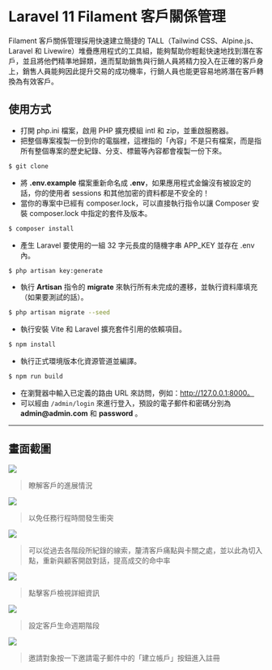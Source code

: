 # Laravel 11 Filament 客戶關係管理

Filament 客戶關係管理採用快速建立簡捷的 TALL（Tailwind CSS、Alpine.js、Laravel 和 Livewire）堆疊應用程式的工具組，能夠幫助你輕鬆快速地找到潛在客戶，並且將他們精準地歸類，進而幫助銷售與行銷人員將精力投入在正確的客戶身上，銷售人員能夠因此提升交易的成功機率，行銷人員也能更容易地將潛在客戶轉換為有效客戶。

## 使用方式
- 打開 php.ini 檔案，啟用 PHP 擴充模組 intl 和 zip，並重啟服務器。
- 把整個專案複製一份到你的電腦裡，這裡指的「內容」不是只有檔案，而是指所有整個專案的歷史紀錄、分支、標籤等內容都會複製一份下來。
```sh
$ git clone
```
- 將 __.env.example__ 檔案重新命名成 __.env__，如果應用程式金鑰沒有被設定的話，你的使用者 sessions 和其他加密的資料都是不安全的！
- 當你的專案中已經有 composer.lock，可以直接執行指令以讓 Composer 安裝 composer.lock 中指定的套件及版本。
```sh
$ composer install
```
- 產生 Laravel 要使用的一組 32 字元長度的隨機字串 APP_KEY 並存在 .env 內。
```sh
$ php artisan key:generate
```
- 執行 __Artisan__ 指令的 __migrate__ 來執行所有未完成的遷移，並執行資料庫填充（如果要測試的話）。
```sh
$ php artisan migrate --seed
```
- 執行安裝 Vite 和 Laravel 擴充套件引用的依賴項目。
```sh
$ npm install
```
- 執行正式環境版本化資源管道並編譯。
```sh
$ npm run build
```
- 在瀏覽器中輸入已定義的路由 URL 來訪問，例如：http://127.0.0.1:8000。
- 可以經由 `/admin/login` 來進行登入，預設的電子郵件和密碼分別為 __admin@admin.com__ 和 __password__ 。

----

## 畫面截圖
![](https://i.imgur.com/chL1F8d.png)
> 瞭解客戶的進展情況

![](https://i.imgur.com/ExyHTRD.png)
> 以免任務行程時間發生衝突

![](https://i.imgur.com/pRlyDrD.png)
> 可以從過去各階段所紀錄的線索，釐清客戶痛點與卡關之處，並以此為切入點，重新與顧客開啟對話，提高成交的命中率

![](https://i.imgur.com/xlJE1u2.png)
> 點擊客戶檢視詳細資訊

![](https://i.imgur.com/nMwysdH.png)
> 設定客戶生命週期階段

![](https://i.imgur.com/0ZOW1M6.png)
> 邀請對象按一下邀請電子郵件中的「建立帳戶」按鈕進入註冊
